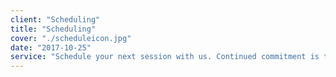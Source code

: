```yaml
---
client: "Scheduling"
title: "Scheduling"
cover: "./scheduleicon.jpg"
date: "2017-10-25"
service: "Schedule your next session with us. Continued commitment is the key to success! And we would love to see you again!"
---
```

